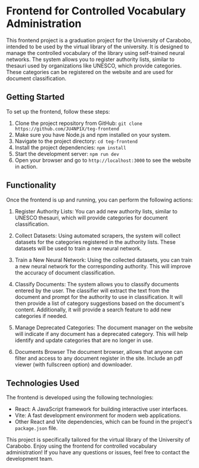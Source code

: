 # Frontend for Controlled Vocabulary Administration

This frontend project is a graduation project for the University of Carabobo, intended to be used by the virtual library of the university. It is designed to manage the controlled vocabulary of the library using self-trained neural networks. The system allows you to register authority lists, similar to thesauri used by organizations like UNESCO, which provide categories. These categories can be registered on the website and are used for document classification.

## Getting Started

To set up the frontend, follow these steps:

1. Clone the project repository from GitHub: `git clone https://github.com/JU4NP1X/teg-frontend`
2. Make sure you have Node.js and npm installed on your system.
3. Navigate to the project directory: `cd teg-frontend`
4. Install the project dependencies: `npm install`
5. Start the development server: `npm run dev`
6. Open your browser and go to `http://localhost:3000` to see the website in action.

## Functionality

Once the frontend is up and running, you can perform the following actions:

1. Register Authority Lists: You can add new authority lists, similar to UNESCO thesauri, which will provide categories for document classification.

2. Collect Datasets: Using automated scrapers, the system will collect datasets for the categories registered in the authority lists. These datasets will be used to train a new neural network.

3. Train a New Neural Network: Using the collected datasets, you can train a new neural network for the corresponding authority. This will improve the accuracy of document classification.

4. Classify Documents: The system allows you to classify documents entered by the user. The classifier will extract the text from the document and prompt for the authority to use in classification. It will then provide a list of category suggestions based on the document's content. Additionally, it will provide a search feature to add new categories if needed.

5. Manage Deprecated Categories: The document manager on the website will indicate if any document has a deprecated category. This will help identify and update categories that are no longer in use.

6. Documents Browser The document browser, allows that anyone can filter and access to any document register in the site. Include an pdf viewer (with fullscreen option) and downloader.

## Technologies Used

The frontend is developed using the following technologies:

- React: A JavaScript framework for building interactive user interfaces.
- Vite: A fast development environment for modern web applications.
- Other React and Vite dependencies, which can be found in the project's `package.json` file.

This project is specifically tailored for the virtual library of the University of Carabobo. Enjoy using the frontend for controlled vocabulary administration! If you have any questions or issues, feel free to contact the development team.
